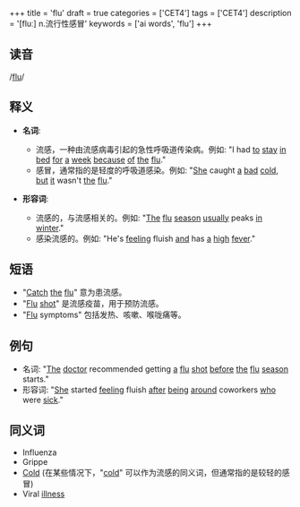 +++
title = 'flu'
draft = true
categories = ['CET4']
tags = ['CET4']
description = '[fluː] n.流行性感冒'
keywords = ['ai words', 'flu']
+++

## 读音
/[flu](/zh/post/flu/)/

## 释义
- **名词**:
   - 流感，一种由流感病毒引起的急性呼吸道传染病。例如: "I had [to](/zh/post/to/) [stay](/zh/post/stay/) [in](/zh/post/in/) [bed](/zh/post/bed/) [for](/zh/post/for/) [a](/zh/post/a/) [week](/zh/post/week/) [because](/zh/post/because/) [of](/zh/post/of/) [the](/zh/post/the/) [flu](/zh/post/flu/)."
   - 感冒，通常指的是轻度的呼吸道感染。例如: "[She](/zh/post/she/) caught [a](/zh/post/a/) [bad](/zh/post/bad/) [cold](/zh/post/cold/), [but](/zh/post/but/) [it](/zh/post/it/) wasn't [the](/zh/post/the/) [flu](/zh/post/flu/)."

- **形容词**:
   - 流感的，与流感相关的。例如: "[The](/zh/post/the/) [flu](/zh/post/flu/) [season](/zh/post/season/) [usually](/zh/post/usually/) peaks [in](/zh/post/in/) [winter](/zh/post/winter/)."
   - 感染流感的。例如: "He's [feeling](/zh/post/feeling/) fluish [and](/zh/post/and/) has [a](/zh/post/a/) [high](/zh/post/high/) [fever](/zh/post/fever/)."

## 短语
- "[Catch](/zh/post/catch/) [the](/zh/post/the/) [flu](/zh/post/flu/)" 意为患流感。
- "[Flu](/zh/post/flu/) [shot](/zh/post/shot/)" 是流感疫苗，用于预防流感。
- "[Flu](/zh/post/flu/) symptoms" 包括发热、咳嗽、喉咙痛等。

## 例句
- 名词: "[The](/zh/post/the/) [doctor](/zh/post/doctor/) recommended getting [a](/zh/post/a/) [flu](/zh/post/flu/) [shot](/zh/post/shot/) [before](/zh/post/before/) [the](/zh/post/the/) [flu](/zh/post/flu/) [season](/zh/post/season/) starts."
- 形容词: "[She](/zh/post/she/) started [feeling](/zh/post/feeling/) fluish [after](/zh/post/after/) [being](/zh/post/being/) [around](/zh/post/around/) coworkers [who](/zh/post/who/) were [sick](/zh/post/sick/)."

## 同义词
- Influenza
- Grippe
- [Cold](/zh/post/cold/) (在某些情况下，"[cold](/zh/post/cold/)" 可以作为流感的同义词，但通常指的是较轻的感冒)
- Viral [illness](/zh/post/illness/)
